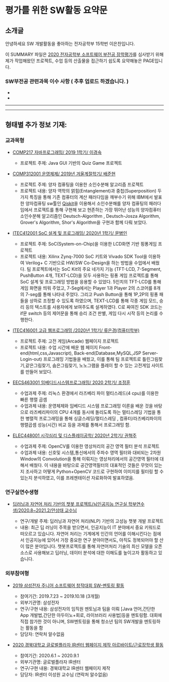 # 평가를 위한 SW활동 요약문

## 소개글 
안녕하세요 SW 개발활동을 좋아하는 전자공학부 15학번 이은찬입니다. 

이 SUMMARY 파일은 [2020 전자공학부 소프트웨어 부전공 장학평가](https://github.com/knuee/sw2020/)를 심사받기 위해 제가 작업해왔던 프로젝트, 수업 등의 산출물을 접근하기 쉽도록 요약해놓은 PAGE입니다. 

### SW부전공 관련과목 이수 사항 ( 추후 업로드 하겠습니다. )

- 

- 

---


---
## 형태별 추가 정보 기재:

### 교과목형

- [COMP217 자바프로그래밍/ 2019 1학기/ 이경숙](https://github.com/purang2/Quizgame_Java)
    * 프로젝트 주제: Java GUI 기반의 Quiz Game 프로젝트

- [COMP312001 운영체제/ 2019년 겨울계절학기/ 배준현](https://github.com/purang2/OS_QuantumComputing) 

    * 프로젝트 주제: 양자 컴퓨팅을 이용한 소인수분해 알고리즘 프로젝트
    * 프로젝트 내용: 양자 역학의 얽힘(Entanglement)과 중첩(Superposition) 두가지 특징을 통해 기존 컴퓨터의 계산 패러다임을 깨부수기 위해 IBM에서 발표한 양자컴퓨팅 sw툴인 [Qiskit](https://qiskit.org/)을 이용해서 소인수분해를 양자 컴퓨팅의 패러다임에서 프로젝트를 통해 구현해 보고 현존하는 가장 뛰어난 성능의 양자컴퓨터 소인수분해 알고리즘인 Deutsch-Algorithm , Deutsch-Josza Algorithm, Grover's Algorithm, Shor's Algorithm을 구현과 함께 다뤄 보았다.    
  
  
- [ITEC412001 SoC 설계 및 프로그래밍/ 2020년 1학기/ 문병인](https://github.com/purang2/PingpongGame_SoC)

     * 프로젝트 주제: SoC(System-on-Chip)을 이용한 LCD화면 기반 핑퐁게임 프로젝트
     * 프로젝트 내용: Xilinx Zynq-7000 SoC 키트와 Vivado SDK Tool을 이용하여 Verilog+ C 기반으로 HW/SW Co-Design을 하는 방법을 수업에서 배웠다. 팀 프로젝트에서는 SoC Kit의 주요 네가지 기능 (TFT-LCD, 7-Segment, PushButton 4개, TEXT-LCD)을 모두 사용하는 핑퐁 게임 프로젝트를 통해 SoC 설계 및 프로그래밍 방법을 응용할 수 있었다. 5인치의 TFT-LCD를 통해 게임 화면을 띄워 주었고, 7-Seg에서는 Player 1과 Player 2의 스코어를 8개의 7-seg를 통해 나타내 주었다. 그리고 Push Button을 통해 1P,2P의 핑퐁 패들을 상하로 조정할 수 있도록 하였으며, TEXT-LCD를 통해 각종 게임 모드, 승리 등의 텍스트를 사용자에게 보여주도록 설계하였다. C로 짜여진 SDK 코드는 if문 switch 등의 제어문을 통해 승리 조건 판별, 게임 다시 시작 등의 논리를 수행한다.

- [ITEC416001 고급 웹프로그래밍 /2020년 1학기/ 류은경(컴퓨터학부)](https://github.com/purang2/ArcadeGame_AdvWebProgramming)
     
     * 프로젝트 주제: 고전 게임(Arcade) 웹페이지 프로젝트 
     * 프로젝트 내용: 수업 시간에 배운 웹 페이지 Front-end(html,css,Javascript), Back-end(Database,MySQL,JSP Server-Login-out) 프로그래밍 기법들을 배웠고, 이를 통해 팀 프로젝트로 틀린그림찾기,같은그림찾기, 숨은그림찾기, 노노그램을 플레이 할 수 있는 고전게임 사이트를 만들어 보았다.

- [EECS463001 임베디드시스템프로그래밍/ 2020 2학기/ 조정훈](https://github.com/purang2/Embedded_SystemProgramming)

     * 수업과제 주제: 리눅스 환경에서 라즈베리 파이 멀티스레드(4 cpu)를 이용한 빠른 행렬 곱셈
     * 수업과제 내용: 운영체제와 임베디드 시스템 프로그래밍 이론을 배운 것을 바탕으로 라즈베리파이의 CPU 4개를 동시에 돌리도록 하는 멀티스레딩 기법을 통한 병렬적 프로그래밍을 통해 싱글스레딩/멀티스레딩 , 컴퓨터/라즈베리파이의 행렬곱셈 성능(시간) 비교 등을 과제를 통해서 프로그래밍 함.
     
     
- [ELEC448001 시각심리 및 디스플레이공학/ 2020년 2학기/ 권혁주](https://github.com/purang2/ImageProcessing_Display)

     * 수업과제 주제: OpenCV를 이용한 영상처리의 공간 영역 필터 분석 프로젝트
     * 수업과제 내용: 신호및 시스템,통신에서의 주파수 영역 필터와 대비되는 2차원 Window의 Convolution을 통해 이뤄지는 영상처리에서의 공간영역 필터에 대해서 배웠다. 이 내용을 바탕으로 공간영역필터의 대표적인 것들은 무엇이 있는지 조사하고 어떻게 Python+OpenCV 코드로 구현하여 이미지를 필터링 할 수 있는지 분석하였고, 이를 프레젠테이션 자료화하여 발표하였음.
     

### 연구실연수생형

- [딥러닝과 자연어 처리 기반의 챗봇 프로젝트/뇌인공지능 연구실 학부연수생/2020.8~2021.2/안상태 교수님](https://github.com/purang2/Chatbot_brainAiLabKNU)

     * 연구/개발 주제: 딥러닝과 자연어 처리(NLP) 기반의 고성능 챗봇 개발 프로젝트
     * 내용: 최근 딥 러닝이 주목을 받으면서, 인공지능이 IT 분야에서 중요 키워드로 떠오르고 있습니다. 자연어 처리는 기계에게 인간의 언어를 이해시킨다는 점에서 인공지능에 있어서 가장 중요한 연구 분야이면서도, 아직도 정복되어야 할 산이 많은 분야입니다. 챗봇프로젝트를 통해 자연어처리 기술의 최신 모델을 오픈소스로 사용해보고 딥러닝, 데이터 분석에 대한 이해도를 높이고자 활동하고 있습니다. 
     
     
### 외부참여형

- [2019 삼성전자 주니어 소프트웨어 창작대회 SW-멘토링 활동](https://github.com/purang2/SWmentoring_at_Samsung)
     * 참여기간: 2019.7.23 ~ 2019.10.18 (3개월)
     * 외부기관명: 삼성전자
     * 연구/구현 내용: 삼성전자의 임직원 멘토님과 팀을 이뤄 [Java 언어,간단한 App 개발법,간단한 아두이노+회로, 라이브러리 사용법]등을 멘토링함. 대회에 직접 참가한 것이 아니며, SW멘토링을 통해 청소년 팀의 SW개발을 멘토링하는 활동을 함
     * 담당자: 연락처 알수없음
     
     
- [2020 경북대학교 글로벌플라자 IR센터 웹페이지 제작 아르바이트/근로장학생 활동](https://github.com/purang2/WebDevScholarship_GlobalPlaza)
     * 참여기간: 2020.6.1 ~ 2020.9.1 
     * 외부기관명: 글로벌플라자 IR센터
     * 연구/구현 내용: 경북대학교 IR센터 웹페이지 제작 
     * 담당자: IR센터 이성원 교수님 (연락처 알수없음)
     
     
     

     
